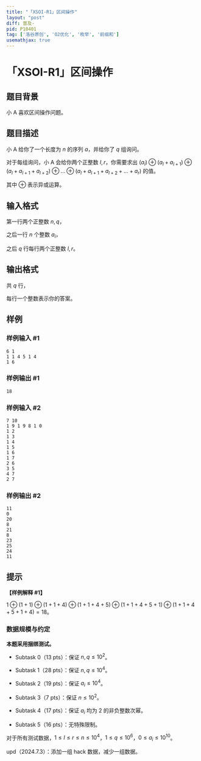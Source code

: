 ```yaml
---
title: "「XSOI-R1」区间操作"
layout: "post"
diff: 普及-
pid: P10401
tag: ['洛谷原创', 'O2优化', '枚举', '前缀和']
usemathjax: true
---
```


# 「XSOI-R1」区间操作
## 题目背景

小 A 喜欢区间操作问题。
## 题目描述

小 A 给你了一个长度为 $n$ 的序列 $a$，并给你了 $q$ 组询问。

对于每组询问，小 A 会给你两个正整数 $l,r$，你需要求出 $(a_l) \oplus (a_l+a_{l+1}) \oplus (a_l+a_{l+1}+a_{l+2}) \oplus \dots \oplus (a_l + a_{l+1} + a_{l+2} + \dots + a_r)$ 的值。

其中 $\oplus$ 表示异或运算。
## 输入格式

第一行两个正整数 $n,q$，

之后一行 $n$ 个整数 $a_i$，

之后 $q$ 行每行两个正整数 $l,r$。
## 输出格式

共 $q$ 行，

每行一个整数表示你的答案。
## 样例

### 样例输入 #1
```
6 1
1 1 4 5 1 4
1 6
```
### 样例输出 #1
```
18
```
### 样例输入 #2
```
7 10
1 9 1 9 8 1 0
1 2
1 3
1 4
1 5
1 6
1 7
2 6
3 5
4 7
2 7
```
### 样例输出 #2
```
11
0
20
8
21
8
23
25
24
11
```
## 提示

**【样例解释 #1】**

$1 \oplus (1 + 1) \oplus (1 + 1 + 4) \oplus (1 + 1 + 4 + 5) \oplus (1 + 1 + 4 + 5 + 1) \oplus (1 + 1 + 4 + 5 + 1 + 4) = 18$。

### 数据规模与约定

**本题采用捆绑测试。**

- Subtask 0（13 pts）：保证 $n,q \le 10^2$。

- Subtask 1（28 pts）：保证 $n,q \le 10^4$。

- Subtask 2（19 pts）：保证 $a_i \le 10^4$。

- Subtask 3（7 pts）：保证 $n \le 10^2$。

- Subtask 4（17 pts）：保证 $a_i$ 均为 $2$ 的非负整数次幂。

- Subtask 5（16 pts）：无特殊限制。

对于所有测试数据，$1 \le l \le r \le n \le 10^4$，$1 \le q \le 10^6$，$0 \le a_i \le 10^{10}$。

upd（2024.7.3）：添加一组 hack 数据，减少一组数据。
